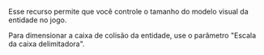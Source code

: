 Esse recurso permite que você controle o tamanho do modelo visual da entidade no jogo.

Para dimensionar a caixa de colisão da entidade, use o parâmetro "Escala da caixa delimitadora".
